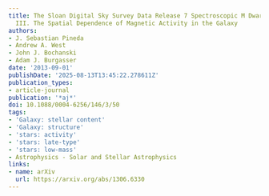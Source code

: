 ```yaml
---
title: The Sloan Digital Sky Survey Data Release 7 Spectroscopic M Dwarf Catalog.
  III. The Spatial Dependence of Magnetic Activity in the Galaxy
authors:
- J. Sebastian Pineda
- Andrew A. West
- John J. Bochanski
- Adam J. Burgasser
date: '2013-09-01'
publishDate: '2025-08-13T13:45:22.278611Z'
publication_types:
- article-journal
publication: '*aj*'
doi: 10.1088/0004-6256/146/3/50
tags:
- 'Galaxy: stellar content'
- 'Galaxy: structure'
- 'stars: activity'
- 'stars: late-type'
- 'stars: low-mass'
- Astrophysics - Solar and Stellar Astrophysics
links:
- name: arXiv
  url: https://arxiv.org/abs/1306.6330
---
```

